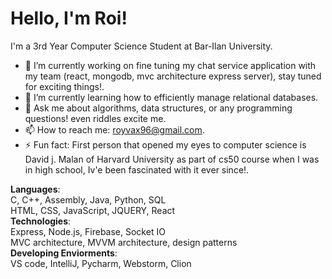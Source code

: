 # Hello, I'm Roi!

I'm a 3rd Year Computer Science Student at Bar-Ilan University.

- 🔭 I’m currently working on fine tuning my chat service application with my team (react, mongodb, mvc architecture express server), stay tuned for exciting things!.
- 🌱 I’m currently learning how to efficiently manage relational databases.
- 💬 Ask me about algorithms, data structures, or any programming questions! even riddles excite me.
- 📫 How to reach me: royvax96@gmail.com.
- ⚡ Fun fact: First person that opened my eyes to computer science is David j. Malan of Harvard University as part of cs50 course when I was in high school, Iv'e been fascinated with it ever since!.

**Languages**:  
C, C++, Assembly, Java, Python, SQL  
HTML, CSS, JavaScript, JQUERY, React  
**Technologies**:  
Express, Node.js, Firebase, Socket IO  
MVC architecture, MVVM architecture, design patterns  
**Developing Enviorments**:  
VS code, IntelliJ, Pycharm, Webstorm, Clion
